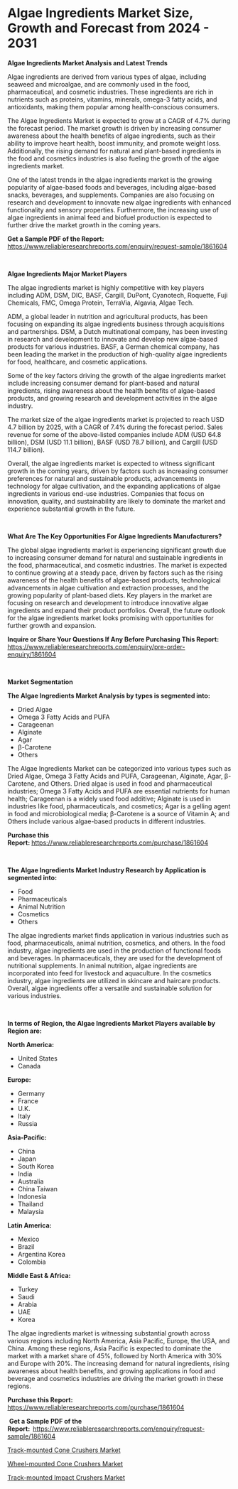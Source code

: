 <p><h1>Algae Ingredients Market Size, Growth and Forecast from 2024 - 2031</h1></p><p><strong>Algae Ingredients Market Analysis and Latest Trends</strong></p>
<p><p>Algae ingredients are derived from various types of algae, including seaweed and microalgae, and are commonly used in the food, pharmaceutical, and cosmetic industries. These ingredients are rich in nutrients such as proteins, vitamins, minerals, omega-3 fatty acids, and antioxidants, making them popular among health-conscious consumers.</p><p>The Algae Ingredients Market is expected to grow at a CAGR of 4.7% during the forecast period. The market growth is driven by increasing consumer awareness about the health benefits of algae ingredients, such as their ability to improve heart health, boost immunity, and promote weight loss. Additionally, the rising demand for natural and plant-based ingredients in the food and cosmetics industries is also fueling the growth of the algae ingredients market.</p><p>One of the latest trends in the algae ingredients market is the growing popularity of algae-based foods and beverages, including algae-based snacks, beverages, and supplements. Companies are also focusing on research and development to innovate new algae ingredients with enhanced functionality and sensory properties. Furthermore, the increasing use of algae ingredients in animal feed and biofuel production is expected to further drive the market growth in the coming years.</p></p>
<p><strong>Get a Sample PDF of the Report:&nbsp;</strong> <a href="https://www.reliableresearchreports.com/enquiry/request-sample/1861604">https://www.reliableresearchreports.com/enquiry/request-sample/1861604</a></p>
<p>&nbsp;</p>
<p><strong>Algae Ingredients Major Market Players</strong></p>
<p><p>The algae ingredients market is highly competitive with key players including ADM, DSM, DIC, BASF, Cargill, DuPont, Cyanotech, Roquette, Fuji Chemicals, FMC, Omega Protein, TerraVia, Algavia, Algae Tech.</p><p>ADM, a global leader in nutrition and agricultural products, has been focusing on expanding its algae ingredients business through acquisitions and partnerships. DSM, a Dutch multinational company, has been investing in research and development to innovate and develop new algae-based products for various industries. BASF, a German chemical company, has been leading the market in the production of high-quality algae ingredients for food, healthcare, and cosmetic applications.</p><p>Some of the key factors driving the growth of the algae ingredients market include increasing consumer demand for plant-based and natural ingredients, rising awareness about the health benefits of algae-based products, and growing research and development activities in the algae industry.</p><p>The market size of the algae ingredients market is projected to reach USD 4.7 billion by 2025, with a CAGR of 7.4% during the forecast period. Sales revenue for some of the above-listed companies include ADM (USD 64.8 billion), DSM (USD 11.1 billion), BASF (USD 78.7 billion), and Cargill (USD 114.7 billion).</p><p>Overall, the algae ingredients market is expected to witness significant growth in the coming years, driven by factors such as increasing consumer preferences for natural and sustainable products, advancements in technology for algae cultivation, and the expanding applications of algae ingredients in various end-use industries. Companies that focus on innovation, quality, and sustainability are likely to dominate the market and experience substantial growth in the future.</p></p>
<p>&nbsp;</p>
<p><strong>What Are The Key Opportunities For Algae Ingredients Manufacturers?</strong></p>
<p><p>The global algae ingredients market is experiencing significant growth due to increasing consumer demand for natural and sustainable ingredients in the food, pharmaceutical, and cosmetic industries. The market is expected to continue growing at a steady pace, driven by factors such as the rising awareness of the health benefits of algae-based products, technological advancements in algae cultivation and extraction processes, and the growing popularity of plant-based diets. Key players in the market are focusing on research and development to introduce innovative algae ingredients and expand their product portfolios. Overall, the future outlook for the algae ingredients market looks promising with opportunities for further growth and expansion.</p></p>
<p><strong>Inquire or Share Your Questions If Any Before Purchasing This Report:</strong> <a href="https://www.reliableresearchreports.com/enquiry/pre-order-enquiry/1861604">https://www.reliableresearchreports.com/enquiry/pre-order-enquiry/1861604</a></p>
<p>&nbsp;</p>
<p><strong>Market Segmentation</strong></p>
<p><strong>The Algae Ingredients Market Analysis by types is segmented into:</strong></p>
<p><ul><li>Dried Algae</li><li>Omega 3 Fatty Acids and PUFA</li><li>Carageenan</li><li>Alginate</li><li>Agar</li><li>β-Carotene</li><li>Others</li></ul></p>
<p><p>The Algae Ingredients Market can be categorized into various types such as Dried Algae, Omega 3 Fatty Acids and PUFA, Carageenan, Alginate, Agar, β-Carotene, and Others. Dried algae is used in food and pharmaceutical industries; Omega 3 Fatty Acids and PUFA are essential nutrients for human health; Carageenan is a widely used food additive; Alginate is used in industries like food, pharmaceuticals, and cosmetics; Agar is a gelling agent in food and microbiological media; β-Carotene is a source of Vitamin A; and Others include various algae-based products in different industries.</p></p>
<p><strong>Purchase this Report:&nbsp;</strong><a href="https://www.reliableresearchreports.com/purchase/1861604">https://www.reliableresearchreports.com/purchase/1861604</a></p>
<p>&nbsp;</p>
<p><strong>The Algae Ingredients Market Industry Research by Application is segmented into:</strong></p>
<p><ul><li>Food</li><li>Pharmaceuticals</li><li>Animal Nutrition</li><li>Cosmetics</li><li>Others</li></ul></p>
<p><p>The algae ingredients market finds application in various industries such as food, pharmaceuticals, animal nutrition, cosmetics, and others. In the food industry, algae ingredients are used in the production of functional foods and beverages. In pharmaceuticals, they are used for the development of nutritional supplements. In animal nutrition, algae ingredients are incorporated into feed for livestock and aquaculture. In the cosmetics industry, algae ingredients are utilized in skincare and haircare products. Overall, algae ingredients offer a versatile and sustainable solution for various industries.</p></p>
<p>&nbsp;</p>
<p><strong>In terms of Region, the Algae Ingredients Market Players available by Region are:</strong></p>
<p>
    <p> <strong> North America: </strong>
        <ul>
            <li>United States</li>
            <li>Canada</li>
        </ul>
        </p> 
    <p> <strong> Europe: </strong>
        <ul>
            <li>Germany</li>
            <li>France</li>
            <li>U.K.</li>
            <li>Italy</li>
            <li>Russia</li>
        </ul>
        </p> 
    <p> <strong> Asia-Pacific: </strong>
        <ul>
            <li>China</li>
            <li>Japan</li>
            <li>South Korea</li>
            <li>India</li>
            <li>Australia</li>
            <li>China Taiwan</li>
            <li>Indonesia</li>
            <li>Thailand</li>
            <li>Malaysia</li>
        </ul>
        </p> 
    <p> <strong> Latin America: </strong>
        <ul>
            <li>Mexico</li>
            <li>Brazil</li>
            <li>Argentina Korea</li>
            <li>Colombia</li>
        </ul>
        </p> 
    <p> <strong> Middle East & Africa: </strong>
        <ul>
            <li>Turkey</li>
            <li>Saudi</li>
            <li>Arabia</li>
            <li>UAE</li>
            <li>Korea</li>
        </ul>
    </p>
    </p>
<p><p>The algae ingredients market is witnessing substantial growth across various regions including North America, Asia Pacific, Europe, the USA, and China. Among these regions, Asia Pacific is expected to dominate the market with a market share of 45%, followed by North America with 30% and Europe with 20%. The increasing demand for natural ingredients, rising awareness about health benefits, and growing applications in food and beverage and cosmetics industries are driving the market growth in these regions.</p></p>
<p><strong>Purchase this Report: </strong><a href="https://www.reliableresearchreports.com/purchase/1861604">https://www.reliableresearchreports.com/purchase/1861604</a></p>
<p>&nbsp;<strong>Get a Sample PDF of the Report:&nbsp;&nbsp;</strong><a href="https://www.reliableresearchreports.com/enquiry/request-sample/1861604">https://www.reliableresearchreports.com/enquiry/request-sample/1861604</a></p>
<p><strong></strong></p>
<p><p><a href="https://view.publitas.com/reportprime-1/decoding-the-track-mounted-cone-crushers-market-a-deep-dive-into-the-latest-market-trends-market-segmentation-and-competitive-analysis/">Track-mounted Cone Crushers Market</a></p><p><a href="https://view.publitas.com/reportprime-1/wheel-mounted-cone-crushers-market-research-report-unlocks-analysis-on-the-market-financial-status-market-size-and-market-revenue-upto-2030/">Wheel-mounted Cone Crushers Market</a></p><p><a href="https://view.publitas.com/reportprime-1/track-mounted-impact-crushers-market-provides-a-comprehensive-analysis-including-a-macro-overview-of-the-market-as-well-as-micro-details-such-as-market-size-and-competitive-landscape/">Track-mounted Impact Crushers Market</a></p></p>